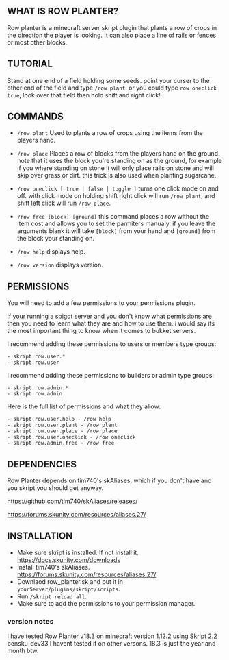 ## WHAT IS ROW PLANTER?

Row planter is a minecraft server skript plugin that plants a row of crops in the direction the player is looking. It can also place a line of rails or fences or most other blocks.

## TUTORIAL

Stand at one end of a field holding some seeds. point your curser to the other end of the field and type `/row plant`. or you could type `row oneclick true`, look over that field then hold shift and right click!

## COMMANDS

* `/row plant` Used to plants a row of crops using the items from the players hand.

* `/row place` Places a row of blocks from the players hand on the ground. note that it uses the block you're standing on as the ground, for example if you where standing on stone it will only place rails on stone and will skip over grass or dirt. this trick is also used when planting sugarcane.

* `/row oneclick [ true | false | toggle ]` turns one click mode on and off. with click mode on holding shift right click will run `/row plant`, and shift left click will run `/row place`.

* `/row free [block] [ground]` this command places a row without the item cost and allows you to set the parmiters manualy. if you leave the arguments blank it will take `[block]` from your hand and `[ground]` from the block your standing on.

* `/row help` displays help.

* `/row version` displays version.

## PERMISSIONS

You will need to add a few permissions to your permissions plugin.

If your running a spigot server and you don't know what permissions are then you need to learn what they are and how to use them. i would say its the most important thing to know when it comes to bukket servers.
 
I recommend adding these permissions to users or members type groups:
```
- skript.row.user.*
- skript.row.user
```
I recommend adding these permissions to builders or admin type groups:
```
- skript.row.admin.*
- skript.row.admin
```
Here is the full list of permissions and what they allow:
```
- skript.row.user.help - /row help
- skript.row.user.plant - /row plant
- skript.row.user.place - /row place
- skript.row.user.oneclick - /row oneclick
- skript.row.admin.free - /row free
```
## DEPENDENCIES

Row Planter depends on tim740's skAliases, which if you don't have and you skript you should get anyway.

https://github.com/tim740/skAliases/releases/

https://forums.skunity.com/resources/aliases.27/

## INSTALLATION

* Make sure skript is installed. If not install it. https://docs.skunity.com/downloads
* Install tim740's skAliases. https://forums.skunity.com/resources/aliases.27/
* Downlaod row_planter.sk and put it in `yourServer/plugins/skript/scripts`.
* Run `/skript reload all`.
* Make sure to add the permissions to your permission manager.

### version notes

I have tested Row Planter v18.3 on minecraft version 1.12.2 using Skript 2.2 bensku-dev33 I havent tested it on other versons. 18.3 is just the year and month btw.
